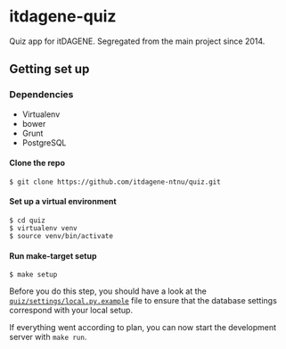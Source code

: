 # itdagene-quiz

Quiz app for itDAGENE. Segregated from the main project since 2014.

## Getting set up

### Dependencies

* Virtualenv
* bower
* Grunt
* PostgreSQL

#### Clone the repo

    $ git clone https://github.com/itdagene-ntnu/quiz.git

#### Set up a virtual environment

    $ cd quiz
    $ virtualenv venv
    $ source venv/bin/activate

#### Run make-target setup

    $ make setup

Before you do this step, you should have a look at the
[`quiz/settings/local.py.example`](https://github.com/itdagene-ntnu/quiz/blob/master/quiz/settings/local.py.example)
file to ensure that the database settings correspond with your local setup.

If everything went according to plan, you can now start the development server
with `make run`.
